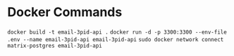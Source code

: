 # Docker Commands

`docker build -t email-3pid-api .`
`docker run -d -p 3300:3300 --env-file .env --name email-3pid-api email-3pid-api`
`sudo docker network connect matrix-postgres email-3pid-api`
